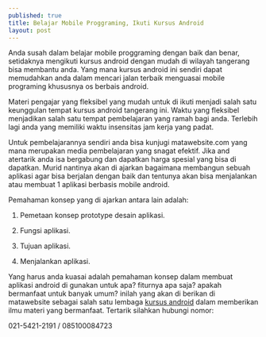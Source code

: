 ```yaml
---
published: true
title: Belajar Mobile Proggraming, Ikuti Kursus Android
layout: post
---
```

Anda susah dalam belajar mobile proggraming dengan baik dan benar, setidaknya mengikuti kursus android dengan mudah di wilayah tangerang bisa membantu anda. Yang mana kursus android ini sendiri dapat memudahkan anda dalam mencari jalan terbaik menguasai mobile programing khususnya os berbais android.

Materi pengajar yang fleksibel yang mudah untuk di ikuti menjadi salah satu keunggulan tempat kursus android tangerang ini. Waktu yang fleksibel menjadikan salah satu tempat pembelajaran yang ramah bagi anda. Terlebih lagi anda yang memiliki waktu insensitas jam kerja yang padat.

Untuk pembelajarannya sendiri anda bisa kunjugi matawebsite.com yang mana merupakan media pembelajaran yang snagat efektif. Jika and atertarik anda isa bergabung dan dapatkan harga spesial yang bisa di dapatkan. Murid nantinya akan di ajarkan bagaimana membangun sebuah aplikasi agar bisa berjalan dengan baik dan tentunya akan bisa menjalankan atau membuat 1 aplikasi berbasis mobile android.

Pemahaman konsep yang di ajarkan antara lain adalah:

1. Pemetaan konsep prototype desain aplikasi.

2. Fungsi aplikasi.

3. Tujuan aplikasi.

4. Menjalankan aplikasi.

Yang harus anda kuasai adalah pemahaman konsep dalam membuat aplikasi android di gunakan untuk apa? fiturnya apa saja? apakah bermanfaat untuk banyak umum? inilah yang akan di berikan di matawebsite sebagai salah satu lembaga <a href="http://www.matawebsite.com/kursus-android-ios-mobile-app">kursus android</a> dalam memberikan ilmu materi yang bermanfaat. Tertarik silahkan hubungi nomor:

021-5421-2191 / 085100084723
